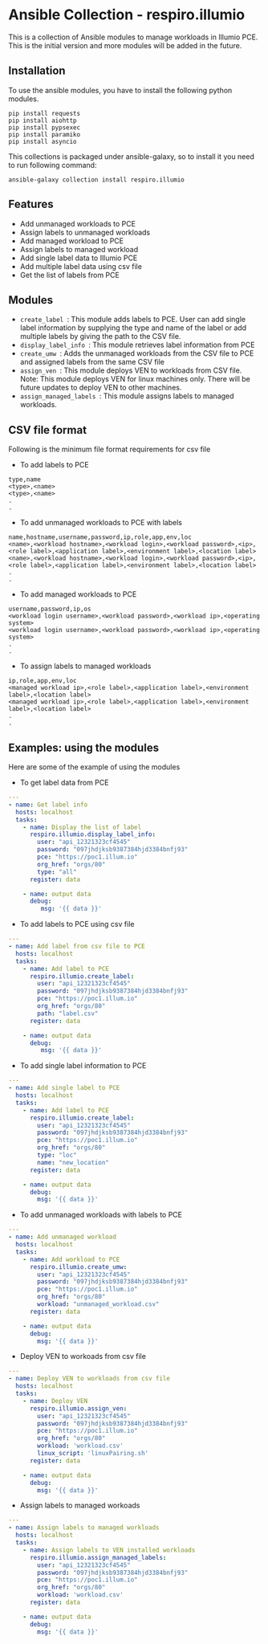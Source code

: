 # Ansible Collection - respiro.illumio

This is a collection of Ansible modules to manage workloads in Illumio PCE. This is the initial version and more modules will be added in the future.

## Installation

To use the ansible modules, you have to install the following python modules.

```
pip install requests
pip install aiohttp
pip install pypsexec
pip install paramiko
pip install asyncio
```
This collections is packaged under ansible-galaxy, so to install it you need to run following command:

```
ansible-galaxy collection install respiro.illumio
```

## Features

* Add unmanaged workloads to PCE
* Assign labels to unmanaged workloads
* Add managed workload to PCE
* Assign labels to managed workload
* Add single label data to Illumio PCE
* Add multiple label data using csv file
* Get the list of labels from PCE

## Modules

* ``` create_label  ```: This module adds labels to PCE. User can add single label information by supplying the type and name of the label or add multiple labels by giving the path to the CSV file.
* ``` display_label_info  ```: This module retrieves label information from PCE
* ``` create_umw  ```: Adds the unmanaged workloads from the CSV file to PCE and assigned labels from the same CSV file
* ``` assign_ven  ```: This module deploys VEN to workloads from CSV file. Note: This module deploys VEN for linux machines only. There will be future updates to deploy VEN to other machines.
* ``` assign_managed_labels  ```: This module assigns labels to managed workloads.

## CSV file format

Following is the minimum file format requirements for csv file

* To add labels to PCE

```csv
type,name
<type>,<name>
<type>,<name>
.
.
```

* To add unmanaged workloads to PCE with labels

```csv
name,hostname,username,password,ip,role,app,env,loc
<name>,<workload hostname>,<workload login>,<workload password>,<ip>,<role label>,<application label>,<environment label>,<location label>
<name>,<workload hostname>,<workload login>,<workload password>,<ip>,<role label>,<application label>,<environment label>,<location label>
.
.
```

* To add managed workloads to PCE

```csv
username,password,ip,os
<workload login username>,<workload password>,<workload ip>,<operating system>
<workload login username>,<workload password>,<workload ip>,<operating system>
.
.
```

* To assign labels to managed workloads

```csv
ip,role,app,env,loc
<managed workload ip>,<role label>,<application label>,<environment label>,<location label>
<managed workload ip>,<role label>,<application label>,<environment label>,<location label>
.
.
```
## Examples: using the modules
Here are some of the example of using the modules

* To get label data from PCE

```yaml
---
- name: Get label info
  hosts: localhost
  tasks:
    - name: Display the list of label
      respiro.illumio.display_label_info:
        user: "api_12321323cf4545"
        password: "097jhdjksb9387384hjd3384bnfj93"
        pce: "https://poc1.illum.io"
        org_href: "orgs/80"
        type: "all"
      register: data

    - name: output data
      debug:
         msg: '{{ data }}'
```
* To add labels to PCE using csv file

```yaml
---
- name: Add label from csv file to PCE
  hosts: localhost
  tasks:
    - name: Add label to PCE
      respiro.illumio.create_label:
        user: "api_12321323cf4545"
        password: "097jhdjksb9387384hjd3384bnfj93"
        pce: "https://poc1.illum.io"
        org_href: "orgs/80"
        path: "label.csv"
      register: data 

    - name: output data
      debug:
         msg: '{{ data }}'
```
* To add single label information to PCE 

```yaml
---
- name: Add single label to PCE
  hosts: localhost
  tasks:
    - name: Add label to PCE
      respiro.illumio.create_label:
        user: "api_12321323cf4545"
        password: "097jhdjksb9387384hjd3384bnfj93"
        pce: "https://poc1.illum.io"
        org_href: "orgs/80"
        type: "loc"
        name: "new_location"
      register: data 

    - name: output data
      debug:
        msg: '{{ data }}'
```
* To add unmanaged workloads with labels to PCE 

```yaml
---
- name: Add unmanaged workload
  hosts: localhost
  tasks:
    - name: Add workload to PCE
      respiro.illumio.create_umw:
        user: "api_12321323cf4545"
        password: "097jhdjksb9387384hjd3384bnfj93"
        pce: "https://poc1.illum.io"
        org_href: "orgs/80"
        workload: "unmanaged_workload.csv"
      register: data 

    - name: output data
      debug:
        msg: '{{ data }}'
```
* Deploy VEN to workoads from csv file 

```yaml
---
- name: Deploy VEN to workloads from csv file
  hosts: localhost
  tasks:
    - name: Deploy VEN
      respiro.illumio.assign_ven:
        user: "api_12321323cf4545"
        password: "097jhdjksb9387384hjd3384bnfj93"
        pce: "https://poc1.illum.io"
        org_href: "orgs/80"
        workload: 'workload.csv'
        linux_script: 'linuxPairing.sh'
      register: data

    - name: output data
      debug:
        msg: '{{ data }}'
```
* Assign labels to managed workoads

```yaml
---
- name: Assign labels to managed workloads
  hosts: localhost
  tasks:
    - name: Assign labels to VEN installed workloads
      respiro.illumio.assign_managed_labels:
        user: "api_12321323cf4545"
        password: "097jhdjksb9387384hjd3384bnfj93"
        pce: "https://poc1.illum.io"
        org_href: "orgs/80"
        workload: 'workload.csv'
      register: data

    - name: output data
      debug:
        msg: '{{ data }}'
```






